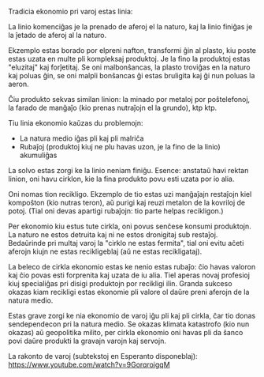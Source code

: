 Tradicia ekonomio pri varoj estas linia:

La linio komenciĝas je la prenado de aferoj el la naturo, kaj la linio finiĝas je la ĵetado de aferoj al la naturo.

Ekzemplo estas borado por elpreni nafton, transformi ĝin al plasto, kiu poste estas uzata en multe pli kompleksaj produktoj. Je la fino la produktoj estas "eluzitaj" kaj forĵetitaj. Se oni malbonŝancas, la plasto troviĝas en la naturo kaj poluas ĝin, se oni malpli bonŝancas ĝi estas bruligita kaj ĝi nun poluas la aeron.

Ĉiu produkto sekvas similan linion: la minado por metaloj por poŝtelefonoj, la farado de manĝaĵo (kio prenas nutraĵojn el la grundo), ktp ktp. 

Tiu linia ekonomio kaŭzas du problemojn:
- La natura medio iĝas pli kaj pli malriĉa
- Rubaĵoj (produktoj kiuj ne plu havas uzon, je la fino de la linio) akumuliĝas

La solvo estas zorgi ke la linio neniam finiĝu. Esence: anstataŭ havi rektan linion, oni havu cirklon, kie la fina produkto povu esti uzata por io alia.

Oni nomas tion recikligo. Ekzemplo de tio estas uzi manĝaĵajn restaĵojn kiel kompoŝton (kio nutras teron), aŭ purigi kaj reuzi metalon de la kovriloj de potoj. (Tial oni devas apartigi rubaĵojn: tio parte helpas recikligon.)

Per ekonomio kiu estus tute cirkla, oni povus senĉese konsumi produktojn. La naturo ne estos detruita kaj ni ne estos dronigitaj sub restaĵoj. Bedaŭrinde pri multaj varoj la "cirklo ne estas fermita", tial oni evitu aĉeti aferojn kiujn ne estas recikligeblaj (aŭ ne estas recikligataj).

La beleco de cirkla ekonomio estas ke nenio estas rubaĵo: ĉio havas valoron kaj ĉio povas esti forprenita kaj uzata de iu alia. Tiel aperas novaj profesioj kiuj specialiĝas pri disigi produktojn por recikligi ilin. Granda sukceso okazas kiam recikligi estas ekonomie pli valore ol daŭre preni aferojn de la natura medio.

Estas grave zorgi ke nia ekonomio de varoj iĝu pli kaj pli cirkla, ĉar tio donas sendependecon pri la natura medio. Se okazas klimata katastrofo (kio nun okazas) aŭ geopolitika milito, per cirkla ekonomio oni havas pli da ŝanco povi daŭre produkti la gravajn varojn kaj servojn.

La rakonto de varoj (subtekstoj en Esperanto disponeblaj): https://www.youtube.com/watch?v=9GorqroigqM